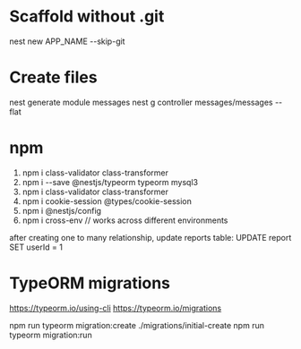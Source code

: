 # Scaffold without .git

nest new APP_NAME --skip-git

# Create files

nest generate module messages
nest g controller messages/messages --flat

# npm

1. npm i class-validator class-transformer
2. npm i --save @nestjs/typeorm typeorm mysql3
3. npm i class-validator class-transformer
4. npm i cookie-session @types/cookie-session
5. npm i @nestjs/config
6. npm i cross-env // works across different environments

after creating one to many relationship, update reports table:
UPDATE report SET userId = 1

# TypeORM migrations

https://typeorm.io/using-cli
https://typeorm.io/migrations

npm run typeorm migration:create ./migrations/initial-create
npm run typeorm migration:run
